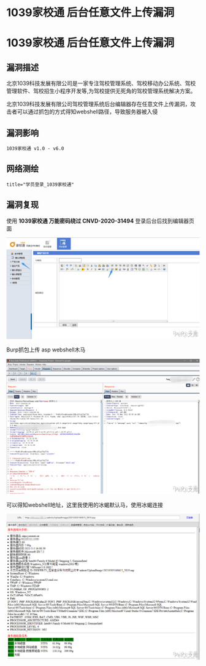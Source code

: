 # 1039家校通 后台任意文件上传漏洞

# 1039家校通 后台任意文件上传漏洞

## 漏洞描述

北京1039科技发展有限公司是一家专注驾校管理系统、驾校移动办公系统、驾校管理软件、驾校招生小程序开发等,为驾校提供无死角的驾校管理系统解决方案。

北京1039科技发展有限公司驾校管理系统后台编辑器存在任意文件上传漏洞，攻击者可以通过抓包的方式得知webshell路径，导致服务器被入侵

## 漏洞影响

```
1039家校通 v1.0 - v6.0
```

## 网络测绘

```
title="学员登录_1039家校通"
```

## 漏洞复现

使用 **1039家校通 万能密码绕过 CNVD-2020-31494** 登录后台后找到编辑器页面

![](/images/202202101937753.png)



Burp抓包上传 asp webshell木马

![](/images/202202101937083.png)



可以得知webshell地址，这里我使用的冰蝎默认马，使用冰蝎连接

![](/images/202202101937755.png)

